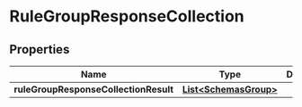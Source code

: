 # RuleGroupResponseCollection

## Properties
Name | Type | Description | Notes
------------ | ------------- | ------------- | -------------
**ruleGroupResponseCollectionResult** | [**List&lt;SchemasGroup&gt;**](SchemasGroup.md) |  |  [optional]
